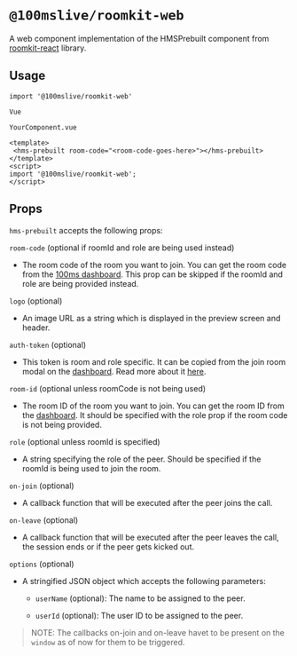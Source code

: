 # `@100mslive/roomkit-web`

A web component implementation of the HMSPrebuilt component from [roomkit-react](https://www.100ms.live/docs/javascript/v2/quickstart/prebuilt-quickstart) library.

## Usage

```
import '@100mslive/roomkit-web'

Vue

YourComponent.vue

<template>
 <hms-prebuilt room-code="<room-code-goes-here>"></hms-prebuilt>
</template>
<script>
import '@100mslive/roomkit-web';
</script>
```

## Props

`hms-prebuilt` accepts the following props:

`room-code` (optional if roomId and role are being used instead)
- The room code of the room you want to join. You can get the room code from the [100ms dashboard](https://dashboard.100ms.live). This prop can be skipped if the roomId and role are being provided instead.

`logo` (optional)
- An image URL as a string which is displayed in the preview screen and header.

`auth-token` (optional)
- This token is room and role specific. It can be copied from the join room modal on the [dashboard](https://dashboard.100ms.live). Read more about it [here](/get-started/v2/get-started/security-and-tokens#auth-token-for-client-sdks).

`room-id` (optional unless roomCode is not being used)
- The room ID of the room you want to join. You can get the room ID from the [dashboard](https://dashboard.100ms.live). It should be specified with the role prop if the room code is not being provided.

`role` (optional unless roomId is specified)
- A string specifying the role of the peer. Should be specified if the roomId is being used to join the room.

`on-join` (optional)
- A callback function that will be executed after the peer joins the call. 

`on-leave` (optional)
- A callback function that will be executed after the peer leaves the call, the session ends or if the peer gets kicked out.

`options` (optional)
- A stringified JSON object which accepts the following parameters:
    - `userName` (optional): The name to be assigned to the peer.

    - `userId` (optional): The user ID to be assigned to the peer.

> NOTE: The callbacks on-join and on-leave havet to be present on the `window` as of now for them to be triggered.